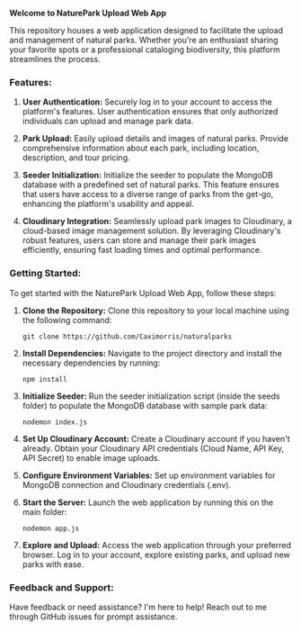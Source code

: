 ﻿**Welcome to NaturePark Upload Web App**

This repository houses a web application designed to facilitate the upload and management of natural parks. Whether you're an enthusiast sharing your favorite spots or a professional cataloging biodiversity, this platform streamlines the process.

### Features:

1. **User Authentication:** Securely log in to your account to access the platform's features. User authentication ensures that only authorized individuals can upload and manage park data.

2. **Park Upload:** Easily upload details and images of natural parks. Provide comprehensive information about each park, including location, description, and tour pricing.

3. **Seeder Initialization:** Initialize the seeder to populate the MongoDB database with a predefined set of natural parks. This feature ensures that users have access to a diverse range of parks from the get-go, enhancing the platform's usability and appeal.

4. **Cloudinary Integration:** Seamlessly upload park images to Cloudinary, a cloud-based image management solution. By leveraging Cloudinary's robust features, users can store and manage their park images efficiently, ensuring fast loading times and optimal performance.

### Getting Started:

To get started with the NaturePark Upload Web App, follow these steps:

1. **Clone the Repository:** Clone this repository to your local machine using the following command:
   ```
   git clone https://github.com/Caximorris/naturalparks
   ```

2. **Install Dependencies:** Navigate to the project directory and install the necessary dependencies by running:
   ```
   npm install
   ```

3. **Initialize Seeder:** Run the seeder initialization script (inside the seeds folder) to populate the MongoDB database with sample park data:
   ```
   nodemon index.js
   ```

4. **Set Up Cloudinary Account:** Create a Cloudinary account if you haven't already. Obtain your Cloudinary API credentials (Cloud Name, API Key, API Secret) to enable image uploads.

5. **Configure Environment Variables:** Set up environment variables for MongoDB connection and Cloudinary credentials (.env).

6. **Start the Server:** Launch the web application by running this on the main folder:
   ```
   nodemon app.js
   ```

7. **Explore and Upload:** Access the web application through your preferred browser. Log in to your account, explore existing parks, and upload new parks with ease.

### Feedback and Support:

Have feedback or need assistance? I'm here to help! Reach out to me through GitHub issues for prompt assistance.
